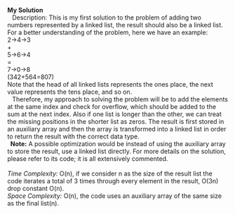 **My Solution**<br />
&ensp; Description: This is my first solution to the problem of adding two numbers represented by a linked list, the result should also be a linked list. For a better understanding of the problem, here we have an example:<br /> 
2->4->3 <br />+ <br />5->6->4 <br />= <br />7->0->8 <br />(342+564=807) <br />
Note that the head of all linked lists represents the ones place, the next value represents the tens place, and so on.<br />
&ensp; Therefore, my approach to solving the problem will be to add the elements at the same index and check for overflow, which should be added to the sum at the next index. Also if one list is longer than the other, we can treat the missing positions in the shorter list as zeros. The result is first stored in an auxiliary array and then the array is transformed into a linked list in order to return the result with the correct data type.
<br />&ensp;**Note:** A possible optimization would be instead of using the auxiliary array to store the result, use a linked list directly. For more details on the solution, please refer to its code; it is all extensively commented.<br /><br />
_Time Complexity:_ O(n), if we consider n as the size of the result list the code iterates a total of 3 times through every element in the result, O(3n) drop constant O(n).<br />
_Space Complexity:_ O(n), the code uses an auxiliary array of the same size as the final list(n).
